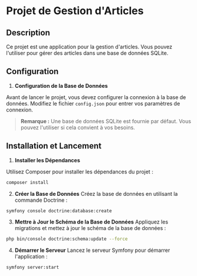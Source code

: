 # Projet de Gestion d'Articles

## Description

Ce projet est une application pour la gestion d'articles. Vous pouvez l'utiliser pour gérer des articles dans une base de données SQLite.

## Configuration

1. **Configuration de la Base de Données**

Avant de lancer le projet, vous devez configurer la connexion à la base de données. Modifiez le fichier `config.json` pour entrer vos paramètres de connexion.

> **Remarque :** Une base de données SQLite est fournie par défaut. Vous pouvez l'utiliser si cela convient à vos besoins.

## Installation et Lancement

1. **Installer les Dépendances**

Utilisez Composer pour installer les dépendances du projet :

```bash
composer install
```

2. **Créer la Base de Données**
Créez la base de données en utilisant la commande Doctrine :
```bash
symfony console doctrine:database:create
```

3. **Mettre à Jour le Schéma de la Base de Données**
Appliquez les migrations et mettez à jour le schéma de la base de données :
```bash
php bin/console doctrine:schema:update --force
```

4. **Démarrer le Serveur**
Lancez le serveur Symfony pour démarrer l'application :
```bash
symfony server:start
```

